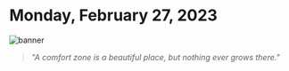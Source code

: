 # Monday, February 27, 2023
![banner](https://picsum.photos/seed/2023-February-27/500/200)
> _"A comfort zone is a beautiful place, but nothing ever grows there."_
<!-- START doctoc -->
<!-- END doctoc -->

<!--- TODO: fill me out, if you have time today (above this line)--->
